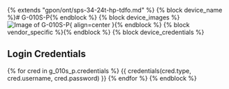 {% extends "gpon/ont/sps-34-24t-hp-tdfo.md" %}
{% block device_name %}# G-010S-P{% endblock %}
{% block device_images %}![Image of G-010S-P](/img/g-010s-p.png){ align=center }{% endblock %}
{% block vendor_specific %}{% endblock %}
{% block device_credentials %}
## Login Credentials

{% for cred in g_010s_p.credentials %}
{{ credentials(cred.type, cred.username, cred.password) }}
{% endfor %}
{% endblock %}
